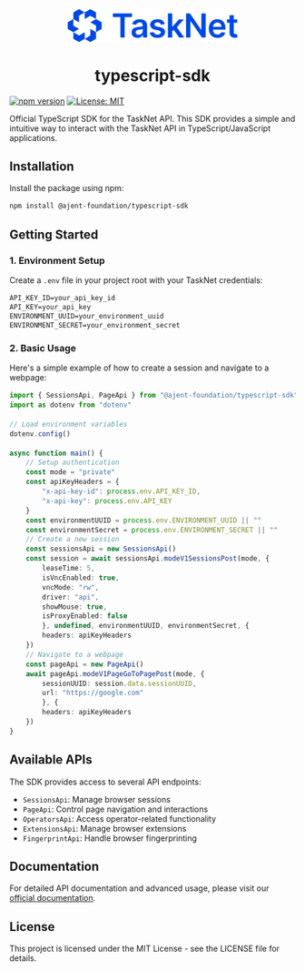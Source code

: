 <p align="center">
  <img src="./images/tasknet-color@2x.png" alt="TaskNet Logo" width="300"/>
</p>

<h1 align="center">typescript-sdk</h1>

[![npm version](https://badge.fury.io/js/@ajent-foundation%2Ftypescript-sdk.svg)](https://badge.fury.io/js/@ajent-foundation%2Ftypescript-sdk)
[![License: MIT](https://img.shields.io/badge/License-MIT-yellow.svg)](https://opensource.org/licenses/MIT)

Official TypeScript SDK for the TaskNet API. This SDK provides a simple and intuitive way to interact with the TaskNet API in TypeScript/JavaScript applications.

## Installation

Install the package using npm:
```bash
npm install @ajent-foundation/typescript-sdk
```

## Getting Started

### 1. Environment Setup

Create a `.env` file in your project root with your TaskNet credentials:
```env
API_KEY_ID=your_api_key_id
API_KEY=your_api_key
ENVIRONMENT_UUID=your_environment_uuid
ENVIRONMENT_SECRET=your_environment_secret
```

### 2. Basic Usage

Here's a simple example of how to create a session and navigate to a webpage:
```typescript
import { SessionsApi, PageApi } from "@ajent-foundation/typescript-sdk"
import as dotenv from "dotenv"

// Load environment variables
dotenv.config()

async function main() {
    // Setup authentication
    const mode = "private"
    const apiKeyHeaders = {
        "x-api-key-id": process.env.API_KEY_ID,
        "x-api-key": process.env.API_KEY
    }
    const environmentUUID = process.env.ENVIRONMENT_UUID || ""
    const environmentSecret = process.env.ENVIRONMENT_SECRET || ""
    // Create a new session
    const sessionsApi = new SessionsApi()
    const session = await sessionsApi.modeV1SessionsPost(mode, {
        leaseTime: 5,
        isVncEnabled: true,
        vncMode: "rw",
        driver: "api",
        showMouse: true,
        isProxyEnabled: false
        }, undefined, environmentUUID, environmentSecret, {
        headers: apiKeyHeaders
    })
    // Navigate to a webpage
    const pageApi = new PageApi()
    await pageApi.modeV1PageGoToPagePost(mode, {
        sessionUUID: session.data.sessionUUID,
        url: "https://google.com"
        }, {
        headers: apiKeyHeaders
    })
}
```


## Available APIs

The SDK provides access to several API endpoints:

- `SessionsApi`: Manage browser sessions
- `PageApi`: Control page navigation and interactions
- `OperatorsApi`: Access operator-related functionality
- `ExtensionsApi`: Manage browser extensions
- `FingerprintApi`: Handle browser fingerprinting

## Documentation

For detailed API documentation and advanced usage, please visit our [official documentation](https://dev-docs.tasknet.co/).

## License

This project is licensed under the MIT License - see the LICENSE file for details.